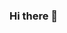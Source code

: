 ### Hi there 👋

<!--
**cooldudeseven7/cooldudeseven7** is a ✨ _special_ ✨ repository because its `README.md` (this file) appears on your GitHub profile.

Here are some ideas to get you started:

- 🔭 I’m currently working on html 
- 🌱 I’m currently learning html js css
- 👯 I’m looking to collaborate on Github and replit
- 🤔 I’m looking for help with HTML js css and python (Basic pls)
- 💬 Ask me about ...
- 📫 How to reach me: (Currently private)
- 😄 Pronouns: ...
- ⚡ Fun fact: I am only a kid!
-->
